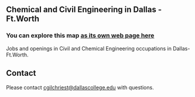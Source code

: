 ## Chemical and Civil Engineering in Dallas - Ft.Worth

### You can explore this map [as its own web page here](https://cgilchriest-dcccd.github.io/chem_civ_jobs/)

Jobs and openings in Civil and Chemical Engineering occupations in Dallas-Ft.Worth. 

## Contact
Please contact cgilchriest@dallascollege.edu with questions. 
